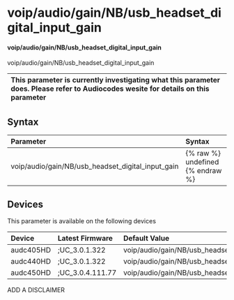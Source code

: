﻿---
description: voip/audio/gain/NB/usb_headset_digital_input_gain
search: false
---

# voip/audio/gain/NB/usb_headset_digital_input_gain

#### voip/audio/gain/NB/usb_headset_digital_input_gain

voip/audio/gain/NB/usb_headset_digital_input_gain


| This parameter is currently investigating what this parameter does. Please refer to Audiocodes wesite for details on this parameter | 
| :--- |

## Syntax
| Parameter | Syntax |
| :--- | :--- |
|voip/audio/gain/NB/usb_headset_digital_input_gain | {% raw %} undefined {% endraw %}|

## Devices
This parameter is available on the following devices

| Device | Latest Firmware | Default Value |
|:---|:---|:---|
| audc405HD | ;UC_3.0.1.322 | voip/audio/gain/NB/usb_headset_digital_input_gain=10 
| audc440HD | ;UC_3.0.1.322 | voip/audio/gain/NB/usb_headset_digital_input_gain=10 
| audc450HD | ;UC_3.0.4.111.77 | voip/audio/gain/NB/usb_headset_digital_input_gain=10 

ADD A DISCLAIMER
